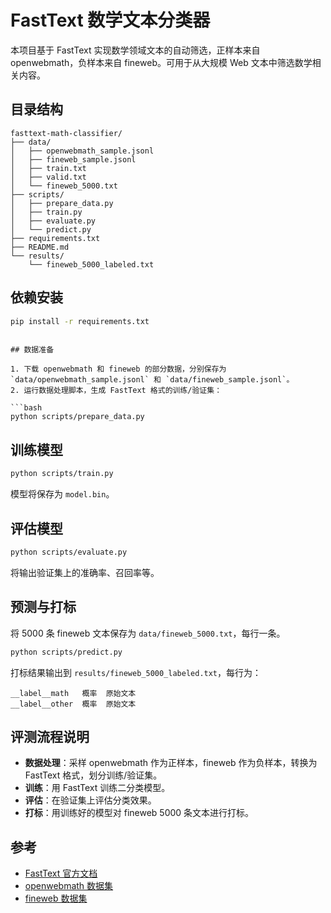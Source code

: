 # FastText 数学文本分类器

本项目基于 FastText 实现数学领域文本的自动筛选，正样本来自 openwebmath，负样本来自 fineweb。可用于从大规模 Web 文本中筛选数学相关内容。

## 目录结构

```
fasttext-math-classifier/
├── data/
│   ├── openwebmath_sample.jsonl
│   ├── fineweb_sample.jsonl
│   ├── train.txt
│   ├── valid.txt
│   └── fineweb_5000.txt
├── scripts/
│   ├── prepare_data.py
│   ├── train.py
│   ├── evaluate.py
│   └── predict.py
├── requirements.txt
├── README.md
└── results/
    └── fineweb_5000_labeled.txt
```

## 依赖安装

```bash
pip install -r requirements.txt
```
```

## 数据准备

1. 下载 openwebmath 和 fineweb 的部分数据，分别保存为 `data/openwebmath_sample.jsonl` 和 `data/fineweb_sample.jsonl`。
2. 运行数据处理脚本，生成 FastText 格式的训练/验证集：

```bash
python scripts/prepare_data.py
```

## 训练模型

```bash
python scripts/train.py
```
模型将保存为 `model.bin`。

## 评估模型

```bash
python scripts/evaluate.py
```
将输出验证集上的准确率、召回率等。

## 预测与打标

将 5000 条 fineweb 文本保存为 `data/fineweb_5000.txt`，每行一条。

```bash
python scripts/predict.py
```
打标结果输出到 `results/fineweb_5000_labeled.txt`，每行为：
```
__label__math	概率	原始文本
__label__other	概率	原始文本
```

## 评测流程说明

- **数据处理**：采样 openwebmath 作为正样本，fineweb 作为负样本，转换为 FastText 格式，划分训练/验证集。
- **训练**：用 FastText 训练二分类模型。
- **评估**：在验证集上评估分类效果。
- **打标**：用训练好的模型对 fineweb 5000 条文本进行打标。

## 参考
- [FastText 官方文档](https://fasttext.cc/docs/en/supervised-tutorial.html)
- [openwebmath 数据集](https://huggingface.co/datasets/open-web-math/open-web-math)
- [fineweb 数据集](https://huggingface.co/datasets/HuggingFaceFW/fineweb)


